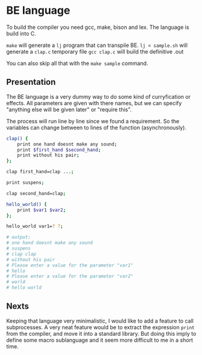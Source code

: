 # BE language

To build the compiler you need gcc, make, bison and lex. The language
is build into C.

`make` will generate a `lj` program that can transpile BE.
`lj < sample.sh` will generate a `clap.c` temporary file
`gcc clap.c` will build the definitive .out

You can also skip all that with the `make sample` command.

## Presentation

The BE language is a very dummy way to do some kind of curryfication
or effects. All parameters are given with there names, but we can
specify "anything else will be given later" or "require this".

The process will run line by line since we found a requirement. So
the variables can change between to lines of the function (asynchronously).

```bash
clap() {
    print one hand doesnt make any sound;
    print $first_hand $second_hand;
    print without his pair;
};

clap first_hand=clap ...;

print suspens;

clap second_hand=clap;

hello_world() {
    print $var1 $var2;
};

hello_world var1=? ?;

# output:
# one hand doesnt make any sound 
# suspens 
# clap clap 
# without his pair 
# Please enter a value for the parameter "var1"
# hello
# Please enter a value for the parameter "var2"
# world
# hello world
```

## Nexts

Keeping that language very minimalistic, I would like to add a feature to call
subprocesses. A very neat feature would be to extract the expression `print`
from the compiler, and move it into a standard library. But doing this imply
to define some macro sublanguage and it seem more difficult to me in a short
time.
